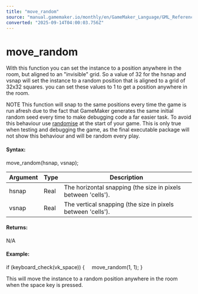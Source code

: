 ```yaml
---
title: "move_random"
source: "manual.gamemaker.io/monthly/en/GameMaker_Language/GML_Reference/Movement_And_Collisions/Movement/move_random.htm"
converted: "2025-09-14T04:00:03.756Z"
---
```


# move\_random

With this function you can set the instance to a position anywhere in the room, but aligned to an "invisible" grid. So a value of 32 for the hsnap and vsnap will set the instance to a random position that is aligned to a grid of 32x32 squares. you can set these values to 1 to get a position anywhere in the room.

NOTE This function will snap to the same positions every time the game is run afresh due to the fact that GameMaker generates the same initial random seed every time to make debugging code a far easier task. To avoid this behaviour use [randomise](../../Maths_And_Numbers/Number_Functions/randomise.md) at the start of your game. This is only true when testing and debugging the game, as the final executable package will not show this behaviour and will be random every play.

#### Syntax:

move\_random(hsnap, vsnap);

| Argument | Type | Description |
| --- | --- | --- |
| hsnap | Real | The horizontal snapping (the size in pixels between 'cells'). |
| vsnap | Real | The vertical snapping (the size in pixels between 'cells'). |

#### Returns:

N/A

#### Example:

if (keyboard\_check(vk\_space))
{
    move\_random(1, 1);
}

This will move the instance to a random position anywhere in the room when the space key is pressed.